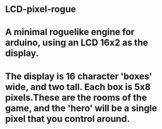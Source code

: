 # LCD-pixel-rogue
# A minimal roguelike engine for arduino, using an LCD 16x2 as the display.
# The display is 16 character 'boxes' wide, and two tall. Each box is 5x8 pixels.These are the rooms of the game, and the 'hero' will be a single pixel that you control around.
